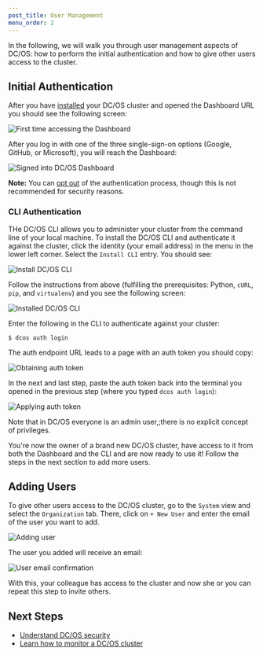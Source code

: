 ```yaml
---
post_title: User Management
menu_order: 2
---
```


In the following, we will walk you through user management aspects of DC/OS: how to perform the initial authentication and how to give other users access to the cluster.

## Initial Authentication

After you have [installed](/docs/1.7/administration/installing/) your DC/OS cluster and opened the Dashboard URL you should see the following screen:

![First time accessing the Dashboard](../img/user-management-step1.png)

After you log in with one of the three single-sign-on options (Google, GitHub, or Microsoft), you will reach the Dashboard:

![Signed into DC/OS Dashboard](../img/user-management-step2.png)

**Note:** You can [opt out](/docs/1.7/administration/opt-out/) of the authentication process, though this is not recommended for security reasons.

### CLI Authentication

THe DC/OS CLI allows you to administer your cluster from the command line of your local machine. To install the DC/OS CLI and authenticate it against the cluster, click the identity (your email address) in the menu in the lower left corner. Select the `Install CLI` entry. You should see:

![Install DC/OS CLI](../img/user-management-step3.png)

Follow the instructions from above (fulfilling the prerequisites: Python, `cURL`, `pip`, and `virtualenv`) and you see the following screen:

![Installed DC/OS CLI](../img/user-management-step4.png)

Enter the following in the CLI to authenticate against your cluster:

    $ dcos auth login

The auth endpoint URL leads to a page with an auth token you should copy:

![Obtaining auth token](../img/user-management-step5.png)

In the next and last step, paste the auth token back into the terminal you opened in the previous step (where you typed `dcos auth login`):

![Applying auth token](../img/user-management-step6.png)

Note that in DC/OS everyone is an admin user,;there is no explicit concept of privileges.

You're now the owner of a brand new DC/OS cluster, have access to it from both the Dashboard and the CLI and are now ready to use it! Follow the steps in the next section to add more users.

## Adding Users

To give other users access to the DC/OS cluster, go to the `System` view and select the `Organization` tab. There, click on `+ New User` and enter the email of the user you want to add.

![Adding user](../img/user-management-step7.png)

The user you added will receive an email:

![User email confirmation](../img/user-management-step8.png)

With this, your colleague has access to the cluster and now she or you can repeat this step to invite others.

## Next Steps

- [Understand DC/OS security](/docs/1.7/overview/security/)
- [Learn how to monitor a DC/OS cluster](/docs/1.7/administration/monitoring/)
